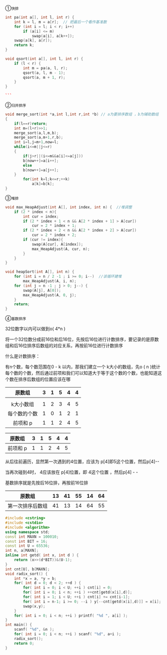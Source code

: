 ①`快排`

````c++
int pa(int a[], int l, int r) {
    int k = l, m = a[r];  // 把最后一个看作基准数
    for (int i = l; i < r; i++)
        if (a[i] <= m)
            swap(a[i], a[k++]);
    swap(a[k], a[r]);
    return k;
}

void qsort(int a[], int l, int r) {
    if (l < r) {
        int m = pa(a, l, r);
        qsort(a, l, m - 1);
        qsort(a, m + 1, r);
    }
}

​```
````

②`归并排序`

```c++
void merge_sort(int *a,int l,int r,int *b) // a为要排序数组 ，b为辅助数组
{
    if(l==r)return;
    int m=(l+r)>>1;
    merge_sort(a,l,m,b);
    merge_sort(a,m+1,r,b);
    int i=l,j=m+1,now=l;
    while(i<=m||j<=r)
    {
        if(j>r||(i<=m&&a[i]<=a[j]))
        b[now++]=a[i++];
        else
        b[now++]=a[j++];
    }
        for(int k=l;k<=r;++k)
            a[k]=b[k];
}

```



③`堆排`

```c++
void max_HeapAdjust(int A[], int index, int n) {  //堆调整
    if (2 * index < n){
        int cur = index;
        if (2 * index + 1 < n && A[2 * index + 1] > A[cur])
            cur = 2 * index + 1;
        if (2 * index + 2 < n && A[2 * index + 2] > A[cur])
            cur = 2 * index + 2;
        if (cur != index){
            swap(A[cur], A[index]);
            max_HeapAdjust(A, cur, n);
        }
    }
}

void heapSort(int A[], int n) {
    for (int i = n / 2 -1 ; i >= 0; i--)  //该循环建堆
        max_HeapAdjust(A, i, n);
    for (int j = n -1 ; j > 0; j--) {
        swap(A[j], A[0]);
        max_HeapAdjust(A, 0, j);
    }
    return;
}
```

④`基数排序`

32位数字以内可以做到o( 4*n )

将一个32位数分成前16位和后16位，先按后16位进行计数排序，要记录的是原数组和后16位排序后数组的对应关系，再按前16位进行计数排序

什么是计数排序：

有n个数，每个数范围在0 -  k 以内，那我们建立一个 k大小的数组，先o ( n )统计每个数的个数，然后通过前项和我们可以知道大于等于这个数的个数，也能知道这个数在排序后数组的位置应该在哪

|    原数组    | 3    | 1    | 5    | 4    | 4    |
| :----------: | ---- | ---- | ---- | ---- | ---- |
|              |      |      |      |      |      |
|  k大小数组   | 1    | 2    | 3    | 4    | 5    |
| 每个数的个数 | 1    | 0    | 1    | 2    | 1    |
|   前项和 p   | 1    | 1    | 2    | 4    | 5    |

| 原数组   | 3    | 1    | 5    | 4    | 4    |
| -------- | ---- | ---- | ---- | ---- | ---- |
| 前项和 p | 1    | 1    | 2    | 4    | 5    |

从后往前遍历，显然第一次遇到的4位置，应该为 p[4]即5这个位置，然后p[4]--

当再次碰到4时， 4应该放在 p[4]位置，即 4这个位置 ，然后p[4] - -

基数排序就是先按后16位排，再按前16位排

| 原数组           | 13   | 41   | 55   | 14   | 64   |
| ---------------- | ---- | ---- | ---- | ---- | ---- |
| 第一次排序后数组 | 41   | 13   | 14   | 64   | 55   |



```cpp
#include <cstring>
#include <cstdio>
#include <algorithm>
using namespace std;
const int MAXN = 100010;
const int BIT = 16;
const int U = 65536;
int n, a[MAXN];
inline int getd( int x, int d ) {
    return (x>>(d*BIT))&(U-1);
}
int cnt[U], b[MAXN];
void radix_sort() {
    int *x = a, *y = b;
    for( int d = 0; d < 2; ++d ) {
        for( int i = 0; i < U; ++i ) cnt[i] = 0;
        for( int i = 0; i < n; ++i ) ++cnt[getd(x[i],d)];
        for( int i = 1; i < U; ++i ) cnt[i] += cnt[i-1];
        for( int i = n-1; i >= 0; --i ) y[--cnt[getd(x[i],d)]] = x[i];
        swap(x,y);
    }
    for( int i = 0; i < n; ++i ) printf( "%d ", a[i] );
}
int main() {
    scanf( "%d", &n );
    for( int i = 0; i < n; ++i ) scanf( "%d", a+i );
    radix_sort();
    return 0;
}

```
